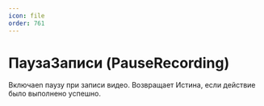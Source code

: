 ```yaml
---
icon: file
order: 761
---
```


# ПаузаЗаписи (PauseRecording)

Включаеn паузу при записи видео. Возвращает Истина, если действие было выполнено успешно.
